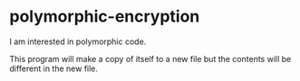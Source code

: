 # polymorphic-encryption

I am interested in polymorphic code.

This program will make a copy of itself to a new file but the contents will be different in the new file.
